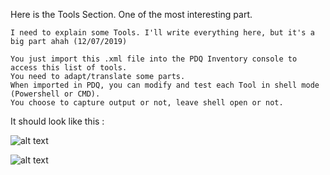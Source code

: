 Here is the Tools Section. One of the most interesting part.
````
I need to explain some Tools. I'll write everything here, but it's a big part ahah (12/07/2019)
````
````
You just import this .xml file into the PDQ Inventory console to access this list of tools.
You need to adapt/translate some parts. 
When imported in PDQ, you can modify and test each Tool in shell mode (Powershell or CMD).
You choose to capture output or not, leave shell open or not.
````

It should look like this :

![alt text](https://github.com/wizz13150/PDQ_Repo/blob/master/PDQ%20Inventory%20Tools/Tools1.png)

![alt text](https://github.com/wizz13150/PDQ_Repo/blob/master/PDQ%20Inventory%20Tools/Tools2.png)

